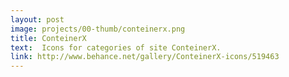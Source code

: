```yaml
---
layout: post
image: projects/00-thumb/conteinerx.png
title: ConteinerX
text:  Icons for categories of site ConteinerX.
link: http://www.behance.net/gallery/ConteinerX-icons/519463
---
```

